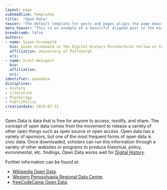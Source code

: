 ```yaml
---
layout: page
subheadline: Templates
title:  "Open Data"
teaser: "The default template for posts and pages aligns the page beautifully in the middle. <strong>But</strong> you can customize posts/pages easily via switches in the front matter to <em>get a sidebar</em> and/or to <em>turn off meta-information</em> at the end of the page like categories, tags and dates."
meta_teaser: "This is an example of a beautiful aligned post in the middle. There is no sidebar to distract the reader. The difference to the Page-Template is, that you find meta-information at the bottom of the post."
breadcrumb: false
authors: 
- name: Susan Grunewald
  bio: Susan Grunewald is the Digital History Postdoctoral Fellow at the University of Pittsburgh’s World History Center. She received her PhD from Carnegie Mellon University, where she was a two-time A.W. Mellon Fellow in Digital Humanities. Her research focuses on Soviet history, particularly German prisoners of war in the USSR during and after the Second World War.
  affiliation: University of Pittsburgh
  uri:
- name: Scott Weingart
  bio:
  affiliation:
  uri:
identifier: opendata
disciplines: 
- History
- Literature
- Psychology
- PublicPolicy
creationdate: 2019-07-31
---
```


Open Data is data that is free for anyone to access, modify, and share. The concept of open data comes from the movement to release a variety of other open things such as open source or open access. Open data has a variety of sponsors, but one of the most frequent forms of open data is civic data. Once downloaded, scholars can run this information through a variety of other websites or programs to produce historical, policy, evironmental, etc. findings. Open Data works well for [Digital History](). 

Further information can be found at:
 -  [Wikipedia Open Data](https://en.wikipedia.org/wiki/Open_data).
 -  [Western Pennsylvania Regional Data Center](http://www.wprdc.org/).
 -  [freeCodeCamp Open Data](https://www.freecodecamp.org/news/https-medium-freecodecamp-org-best-free-open-data-sources-anyone-can-use-a65b514b0f2d/). 
